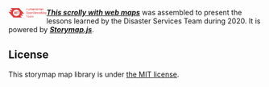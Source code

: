 <img src="HTML/img/hot_logo.png" height="15%" width="15%" align="left"/> ***[This scrolly with web maps](https://hotosm.github.io/2020_DST_lessons/HTML/scrollytelling.html)*** was assembled to present the lessons learned by the Disaster Services Team during 2020. It is powered by ***[Storymap.js](https://github.com/jakobzhao/storymap)***. 

## License

This storymap map library is under [the MIT license](LICENSE).
